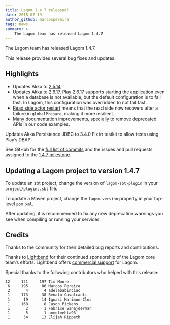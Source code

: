 ```yaml
---
title: Lagom 1.4.7 released!
date: 2018-07-19
author_github: marcospereira
tags: news
summary: >
    The Lagom team has released Lagom 1.4.7
---
```


The Lagom team has released Lagom 1.4.7.

This release provides several bug fixes and updates.

## Highlights

- Updates Akka to [2.5.14](https://akka.io/blog/news/2018/07/13/akka-2.5.14-released)
- Updates Akka to [2.6.17](https://blog.playframework.com/play-2-6-17-released/). Play 2.6.17 supports starting the application even when a database is not available, but the default configuration is to fail fast. In Lagom, this configuration was overridden to not fail fast.
- [Read side actor restart](https://github.com/lagom/lagom/pull/1418) means that the read side now recovers after a failure in `globalPrepare`, making it more resilient.
- Many documentation improvements, specially to remove deprecated APIs in our code examples.

Updates Akka Persistence JDBC to 3.4.0
Fix in testkit to allow tests using Play’s DBAPI

See GitHub for the [full list of commits](https://github.com/lagom/lagom/compare/1.4.6...1.4.7) and the issues and pull requests assigned to the [1.4.7 milestone](https://github.com/lagom/lagom/milestone/32?closed=1).

## Updating a Lagom project to version 1.4.7

To update an sbt project, change the version of `lagom-sbt-plugin` in your `project/plugins.sbt` file.

To update a Maven project, change the `lagom.version` property in your top-level `pom.xml`.

After updating, it is recommended to fix any new deprecation warnings you see when compiling or running your services.

## Credits

Thanks to the community for their detailed bug reports and contributions.

Thanks to [Lightbend](https://www.lightbend.com/) for their continued sponsorship of the Lagom core team’s efforts. Lightbend offers [commercial support](https://www.lightbend.com/subscription) for Lagom.

Special thanks to the following contributors who helped with this release:

    12     121     197 Tim Moore
     6     195      86 Marcos Pereira
     2       4       4 adelababinciuc
     1     173      38 Renato Cavalcanti
     1      19      14 Ignasi Marimon-Clos
     1     168       8 Jason Pickens
     1       2       1 Fabrice Sznajderman
     1       5       1 anmolmehta93
     1      34      13 Elijah Rippeth